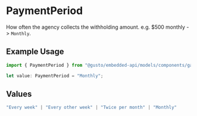 # PaymentPeriod

How often the agency collects the withholding amount. e.g. $500 monthly -> `Monthly`.

## Example Usage

```typescript
import { PaymentPeriod } from "@gusto/embedded-api/models/components/garnishmentchildsupport.js";

let value: PaymentPeriod = "Monthly";
```

## Values

```typescript
"Every week" | "Every other week" | "Twice per month" | "Monthly"
```